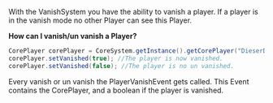 With the VanishSystem you have the ability to vanish a player.
If a player is in the vanish mode no other Player can see this Player. 

**How can I vanish/un vanish a Player?**
```java
CorePlayer corePlayer = CoreSystem.getInstance().getCorePlayer("DieserDominik");
corePlayer.setVanished(true); //The player is now vanished.
corePlayer.setVanished(false); //The player is no un vanished.
```

Every vanish or un vanish the PlayerVanishEvent gets called. 
This Event contains the CorePlayer, and a boolean if the player is vanished.


